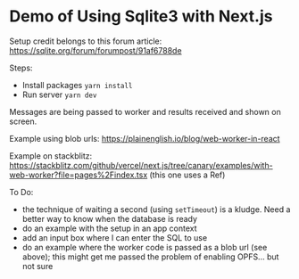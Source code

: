 # Demo of Using Sqlite3 with Next.js

Setup credit belongs to this forum article:
https://sqlite.org/forum/forumpost/91af6788de

Steps:
- Install packages `yarn install`
- Run server `yarn dev`

Messages are being passed to worker and results received and shown on screen.

Example using blob urls:
https://plainenglish.io/blog/web-worker-in-react

Example on stackblitz:
https://stackblitz.com/github/vercel/next.js/tree/canary/examples/with-web-worker?file=pages%2Findex.tsx
(this one uses a Ref)

To Do:
- the technique of waiting a second (using `setTimeout`) is a kludge. Need a better way to know when the database is ready
- do an example with the setup in an app context
- add an input box where I can enter the SQL to use
- do an example where the worker code is passed as a blob url (see above); this might get me passed the problem of enabling OPFS... but not sure


